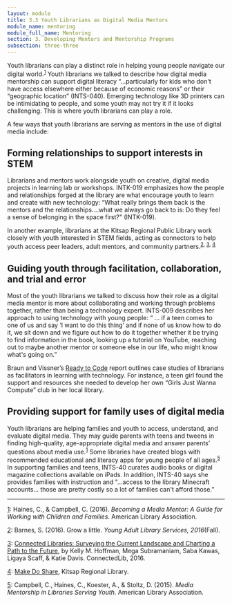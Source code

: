 ```yaml
---
layout: module
title: 3.3 Youth Librarians as Digital Media Mentors
module_name: mentoring
module_full_name: Mentoring
section: 3. Developing Mentors and Mentorship Programs
subsection: three-three
---
```


Youth librarians can play a distinct role in helping young people navigate our digital world.<sup><a name="1" href="#fn1">1</a></sup> Youth librarians we talked to describe how digital media mentorship can support digital literacy “...particularly for kids who don't have access elsewhere either because of economic reasons” or their “geographic location” (INTS-040). Emerging technology like 3D printers can be intimidating to people, and some youth may not try it if it looks challenging. This is where youth librarians can play a role. 

A few ways that youth librarians are serving as mentors in the use of digital media include: 

## Forming relationships to support interests in STEM 

Librarians and mentors work alongside youth on creative, digital media projects in learning lab or workshops. INTK-019 emphasizes how the people and relationships forged at the library are what encourage youth to learn and create with new technology: “What really brings them back is the mentors and the relationships….what we always go back to is: Do they feel a sense of belonging in the space first?" (INTK-019). 

In another example, librarians at the Kitsap Regional Public Library work closely with youth interested in STEM fields, acting as connectors to help youth access peer leaders, adult mentors, and community partners.<sup><a name="2" href="#fn2">2</a>, <a name="3" href="#fn3">3</a>, <a name="4" href="#fn4">4</a></sup>

## Guiding youth through facilitation, collaboration, and trial and error 

Most of the youth librarians we talked to discuss how their role as a digital media mentor is more about collaborating and working through problems together, rather than being a technology expert. INTS-009 describes her approach to using technology with young people: “ ... if a teen comes to one of us and say ‘I want to do this thing’ and if none of us know how to do it, we sit down and we figure out how to do it together whether it be trying to find information in the book, looking up a tutorial on YouTube, reaching out to maybe another mentor or someone else in our life, who might know what's going on.” 

Braun and Vissner’s [Ready to Code](http://www.ala.org/advocacy/sites/ala.org.advocacy/files/content/pp/Ready_To_Code_Report_FINAL.pdf) report outlines case studies of librarians as facilitators in learning with technology. For instance, a teen girl found the support and resources she needed to develop her own “Girls Just Wanna Compute” club in her local library. 

## Providing support for family uses of digital media 

Youth librarians are helping families and youth to access, understand, and evaluate digital media. They may guide parents with teens and tweens in finding high-quality, age-appropriate digital media and answer parents’ questions about media use.<sup><a name="1" href="#fn1">1</a></sup> Some libraries have created blogs with recommended educational and literacy apps for young people of all ages.<sup><a name="5" href="#fn5">5</a></sup> In supporting families and teens, INTS-40 curates audio books or digital magazine collections available on iPads. In addition, INTS-40 says she provides families with instruction and "...access to the library Minecraft accounts... those are pretty costly so a lot of families can't afford those.” 

<hr/>

<a name="fn1" href="#1">1</a>: Haines, C., & Campbell, C. (2016). _Becoming a Media Mentor: A Guide for Working with Children and Families_. American Library Association. 

<a name="fn2" href="#2">2</a>: Barnes, S. (2016). Grow a little. _Young Adult Library Services, 2016_(Fall). 

<a name="fn3" href="#3">3</a>: [Connected Libraries: Surveying the Current Landscape and Charting a Path to the Future](https://connectedlib.ischool.uw.edu/connected-learning-in-libraries), by Kelly M. Hoffman, Mega Subramaniam, Saba Kawas, Ligaya Scaff, & Katie Davis. ConnectedLib, 2016.

<a name="fn4" href="#4">4</a>: [Make Do Share](http://www.krl.org/makedoshare), Kitsap Regional Library. 

<a name="fn5" href="#5">5</a>: Campbell, C., Haines, C., Koester, A., & Stoltz, D. (2015). _Media Mentorship in Libraries Serving Youth_. American Library Association. 